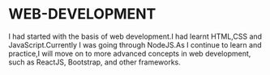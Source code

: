 # WEB-DEVELOPMENT
I had started with the basis of web development.I had learnt HTML,CSS and JavaScript.Currently I was going through NodeJS.As I continue to learn and practice,I will move on to more advanced concepts  in web development, such as ReactJS, Bootstrap, and other frameworks. 

